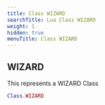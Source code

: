 ```yaml
---
title: Class WIZARD
searchTitle: Lua Class WIZARD
weight: 1
hidden: true
menuTitle: Class WIZARD
---
```

## WIZARD

This represents a WIZARD Class
```lua
Class.WIZARD
```